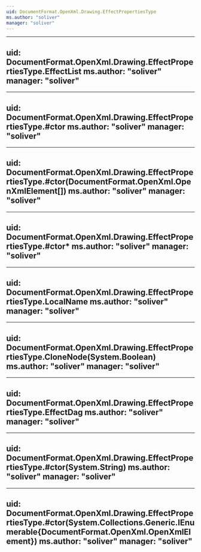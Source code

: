 ```yaml
---
uid: DocumentFormat.OpenXml.Drawing.EffectPropertiesType
ms.author: "soliver"
manager: "soliver"
---
```


---
uid: DocumentFormat.OpenXml.Drawing.EffectPropertiesType.EffectList
ms.author: "soliver"
manager: "soliver"
---

---
uid: DocumentFormat.OpenXml.Drawing.EffectPropertiesType.#ctor
ms.author: "soliver"
manager: "soliver"
---

---
uid: DocumentFormat.OpenXml.Drawing.EffectPropertiesType.#ctor(DocumentFormat.OpenXml.OpenXmlElement[])
ms.author: "soliver"
manager: "soliver"
---

---
uid: DocumentFormat.OpenXml.Drawing.EffectPropertiesType.#ctor*
ms.author: "soliver"
manager: "soliver"
---

---
uid: DocumentFormat.OpenXml.Drawing.EffectPropertiesType.LocalName
ms.author: "soliver"
manager: "soliver"
---

---
uid: DocumentFormat.OpenXml.Drawing.EffectPropertiesType.CloneNode(System.Boolean)
ms.author: "soliver"
manager: "soliver"
---

---
uid: DocumentFormat.OpenXml.Drawing.EffectPropertiesType.EffectDag
ms.author: "soliver"
manager: "soliver"
---

---
uid: DocumentFormat.OpenXml.Drawing.EffectPropertiesType.#ctor(System.String)
ms.author: "soliver"
manager: "soliver"
---

---
uid: DocumentFormat.OpenXml.Drawing.EffectPropertiesType.#ctor(System.Collections.Generic.IEnumerable{DocumentFormat.OpenXml.OpenXmlElement})
ms.author: "soliver"
manager: "soliver"
---
